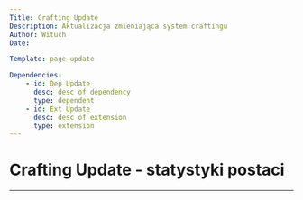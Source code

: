 ```yaml
---
Title: Crafting Update
Description: Aktualizacja zmieniająca system craftingu
Author: Wituch
Date:

Template: page-update

Dependencies:
    - id: Dep Update
      desc: desc of dependency
      type: dependent
    - id: Ext Update
      desc: desc of extension
      type: extension
---
```


# Crafting Update - statystyki postaci
-----
